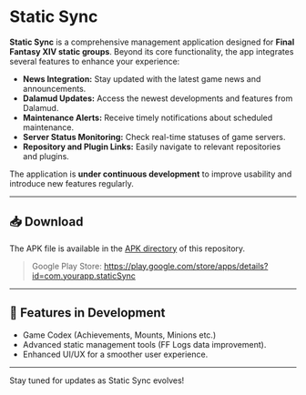 # Static Sync

**Static Sync** is a comprehensive management application designed for **Final Fantasy XIV static groups**. Beyond its core functionality, the app integrates several features to enhance your experience:

- **News Integration:** Stay updated with the latest game news and announcements.
- **Dalamud Updates:** Access the newest developments and features from Dalamud.
- **Maintenance Alerts:** Receive timely notifications about scheduled maintenance.
- **Server Status Monitoring:** Check real-time statuses of game servers.
- **Repository and Plugin Links:** Easily navigate to relevant repositories and plugins.

The application is **under continuous development** to improve usability and introduce new features regularly.

---

## 📥 Download

The APK file is available in the [APK directory](https://github.com/GitHixy/static-sync/tree/main/apk) of this repository.

> Google Play Store: https://play.google.com/store/apps/details?id=com.yourapp.staticSync

---

## 🌟 Features in Development

- Game Codex (Achievements, Mounts, Minions etc.)
- Advanced static management tools (FF Logs data improvement).
- Enhanced UI/UX for a smoother user experience.

---

Stay tuned for updates as Static Sync evolves!
